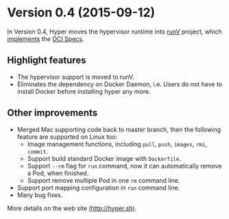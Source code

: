 # Version 0.4 (2015-09-12)

In Version 0.4, Hyper moves the hypervisor runtime into [runV](https://github.com/hyperhq/runv) project,
which [implements](https://github.com/opencontainers/specs/blob/master/implementations.md) the [OCI Specs](https://github.com/opencontainers/specs).

## Highlight features

- The hypervisor support is moved to runV.
- Eliminates the dependency on Docker Daemon, i.e. Users do not have to install Docker before installing
hyper any more.

## Other improvements

- Merged Mac supporting code back to master branch, then the following feature are supported on Linux too:
  - Image management functions, including `pull`, `push`, `images`, `rmi`, `commit`.
  - Support build standard Docker image with `Dockerfile.`
  - Support `--rm` flag for `run` command, now it can automatically remove a Pod, when finished.
  - Support remove multiple Pod in one `rm` command line.
- Support port mapping configuration in `run` command line.
- Many bug fixes.

More details on the web site [(http://hyper.sh)](http://hyper.sh/).
